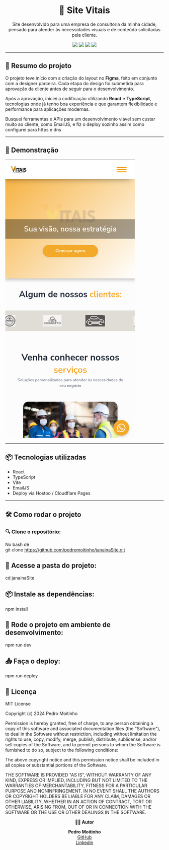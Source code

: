 <h1 align="center">🌿 Site Vitais</h1>

<p align="center">Site desenvolvido para uma empresa de consultoria da minha cidade, pensado para atender às necessidades visuais e de conteúdo solicitadas pela cliente.</p>

<p align="center">
  <img src="https://img.shields.io/badge/React-61DAFB?style=for-the-badge&logo=react&logoColor=white">
  <img src="https://img.shields.io/badge/TypeScript-3178C6?style=for-the-badge&logo=typescript&logoColor=white">
  <img src="https://img.shields.io/badge/Vite-646CFF?style=for-the-badge&logo=vite&logoColor=white">
  <img src="https://img.shields.io/badge/License-MIT-green?style=for-the-badge">
</p>

---

## 📖 Resumo do projeto

O projeto teve início com a criação do layout no **Figma**, feito em conjunto com a designer parceira. Cada etapa do design foi submetida para aprovação da cliente antes de seguir para o desenvolvimento.

Após a aprovação, iniciei a codificação utilizando **React** e **TypeScript**, tecnologias onde já tenho boa experiência e que garantem flexibilidade e performance para aplicações modernas.

Busquei ferramentas e APIs para um desenvolvimento viável sem custar muito ao cliente, como EmailJS, e fiz o deploy sozinho assim como configurei para https e dns 

---

## 📸 Demonstração

<img src="./preview.png">

---

## 📦 Tecnologias utilizadas

- React
- TypeScript
- Vite
- EmailJS
- Deploy via Hostoo / Cloudflare Pages

---

## 🛠️ Como rodar o projeto

### 🔍 Clone o repositório:

No bash dê <br/>
git clone https://github.com/pedromoitinho/janainaSite.git

## 📂 Acesse a pasta do projeto:

cd janainaSite

## 📦 Instale as dependências:

npm install

## 🚀 Rode o projeto em ambiente de desenvolvimento:

npm run dev

## 📤 Faça o deploy:

npm run deploy

## 📄 Licença

MIT License

Copyright (c) 2024 Pedro Moitinho

Permission is hereby granted, free of charge, to any person obtaining a copy
of this software and associated documentation files (the "Software"), to deal
in the Software without restriction, including without limitation the rights
to use, copy, modify, merge, publish, distribute, sublicense, and/or sell
copies of the Software, and to permit persons to whom the Software is
furnished to do so, subject to the following conditions:

The above copyright notice and this permission notice shall be included in all
copies or substantial portions of the Software.

THE SOFTWARE IS PROVIDED "AS IS", WITHOUT WARRANTY OF ANY KIND, EXPRESS OR
IMPLIED, INCLUDING BUT NOT LIMITED TO THE WARRANTIES OF MERCHANTABILITY,
FITNESS FOR A PARTICULAR PURPOSE AND NONINFRINGEMENT. IN NO EVENT SHALL THE
AUTHORS OR COPYRIGHT HOLDERS BE LIABLE FOR ANY CLAIM, DAMAGES OR OTHER
LIABILITY, WHETHER IN AN ACTION OF CONTRACT, TORT OR OTHERWISE, ARISING FROM,
OUT OF OR IN CONNECTION WITH THE SOFTWARE OR THE USE OR OTHER DEALINGS IN THE
SOFTWARE.

<p align="center"> <strong>👨‍💻 Autor</strong></p>
<p align="center"> <strong>Pedro Moitinho</strong><br> <a href="https://github.com/pedromoitinho" target="_blank">GitHub</a><br/><a href="https://www.linkedin.com/in/pedrohmoitinho/" target="_blank">Linkedin</a> </p>
